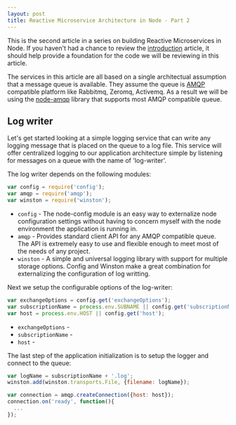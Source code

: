 ```yaml
---
layout: post
title: Reactive Microservice Architecture in Node - Part 2
---
```


This is the second article in a series on building Reactive Microservices in Node.  If you haven't had a chance to review the [introduction](/2014/11/15/reactive-microservices) article, it should help provide a foundation for the code we will be reviewing in this article.

The services in this article are all based on a single architectual assumption that a message queue is available.  They assume the queue is [AMQP](http://en.m.wikipedia.org/wiki/Advanced_Message_Queuing_Protocol) compatible platform like Rabbitmq, Zeromq, Activemq.  As a result we will be using the [node-amqp](https://www.npmjs.com/package/amqp) library that supports most AMQP compatible queue.

## Log writer

Let's get started looking at a simple logging service that can write any logging message that is placed on the queue to a log file.  This service will offer centralized logging to our application architecture simple by listening for messages on a queue with the name of 'log-writer'.  

The log writer depends on the following modules:

```javascript
var config = require('config');
var amqp = require('amqp');
var winston = require('winston');
```

* `config` - The node-config module is an easy way to externalize node configuration settings without having to concern myself with the node environment the application is running in.
* `amqp` - Provides standard client API for any AMQP compatible queue.  The API is extremely easy to use and flexible enough to meet most of the needs of any project.
* `winston` - A simple and universal logging library with support for multiple storage options.  Config and Winston make a great combination for externalizing the configuration of log writting.

Next we setup the configurable options of the log-writer:

```javascript
var exchangeOptions = config.get('exchangeOptions');
var subscriptionName = process.env.SUBNAME || config.get('subscriptionName');
var host = process.env.HOST || config.get('host');
```

* `exchangeOptions` - 
* `subscriptionName` -
* `host` -

The last step of the application initialization is to setup the logger and connect to the queue:

```javascript
var logName = subscriptionName + '.log';
winston.add(winston.transports.File, {filename: logName});

var connection = amqp.createConnection({host: host});
connection.on('ready', function(){
  ...
});
```
